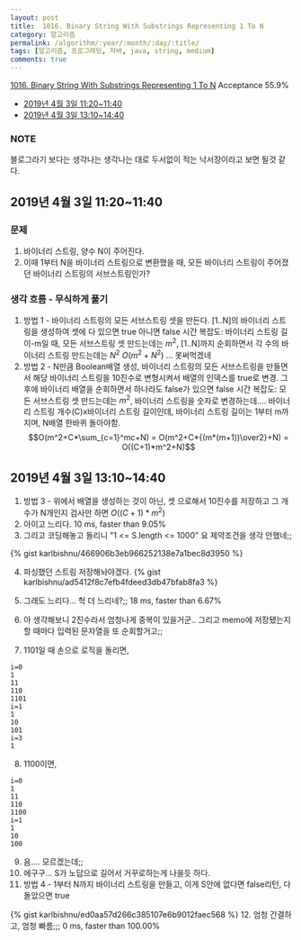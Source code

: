 ```yaml
---
layout: post
title:  1016. Binary String With Substrings Representing 1 To N
category: 알고리즘
permalink: /algorithm/:year/:month/:day/:title/
tags: [알고리즘, 프로그래밍, 자바, java, string, medium]
comments: true
---
```

[1016. Binary String With Substrings Representing 1 To N](https://leetcode.com/problems/binary-string-with-substrings-representing-1-to-n/)
Acceptance 55.9%

* [2019년 4월 3일 11:20~11:40](#2019년-4월-3일-11201140)
* [2019년 4월 3일 13:10~14:40](#2019년-4월-3일-13101440)

### NOTE
블로그라기 보다는 생각나는 생각나는 대로 두서없이 적는 낙서장이라고 보면 될것 같다.

## 2019년 4월 3일 11:20~11:40
### 문제
1. 바이너리 스트링, 양수 N이 주어진다.
2. 이때 1부터 N을 바이너리 스트링으로 변환했을 때, 모든 바이너리 스트링이 주어졌던 바이너리 스트링의 서브스트링인가?

### 생각 흐름 - 무식하게 풀기
1. 방법 1 - 바이너리 스트링의 모든 서브스트링 셋을 만든다. [1..N]의 바이너리 스트링을 생성하여 셋에 다 있으면 true 아니면 false
  시간 복잡도: 바이너리 스트링 길이-m일 때, 모든 서브스트링 셋 만드는데는 $m^2$, [1..N]까지 순회하면서 각 수의 바이너리 스트링 만드는데는 $N^2$ $O(m^2+N^2)$ ... 못써먹겠네
2. 방법 2 - N만큼 Boolean배열 생성, 바이너리 스트링의 모든 서브스트링을 만들면서 해당 바이너리 스트링을 10진수로 변형시켜서 배열의 인덱스를 true로 변경. 그 후에 바이너리 배열을 순회하면서 하나라도 false가 있으면 false
  시간 복잡도: 모든 서브스트링 셋 만드는데는 $m^2$, 바이너리 스트링을 숫자로 변경하는데.... 바이너리 스트링 개수(C)x바이너리 스트링 길이인데, 바이너리 스트링 길이는 1부터 m까지며, N배열 한바퀴 돌아야함.
  $$O(m^2+C*\sum_{c=1}^mc+N) = O(m^2+C*{(m*(m+1))\over2}+N) = O((C+1)*m^2+N)$$

## 2019년 4월 3일 13:10~14:40

1. 방법 3 - 위에서 배열을 생성하는 것이 아닌, 셋 으로해서 10진수를 저장하고 그 개수가 N개인지 검사만 하면 $O((C+1)*m^2)$
2. 아이고 느리다. 10 ms, faster than 9.05%
3. 그리고 코딩해놓고 돌리니 "1 <= S.length <= 1000" 요 제약조건을 생각 안했네;;

{% gist karlbishnu/466906b3eb966252138e7a1bec8d3950 %}

4. 파싱했던 스트링 저장해놔야겠다.
{% gist karlbishnu/ad5412f8c7efb4fdeed3db47bfab8fa3 %}

5. 그래도 느리다... 헉 더 느리네?;; 18 ms, faster than 6.67%
6. 아 생각해보니 2진수라서 엄청나게 중복이 있을거군.. 그리고 memo에 저장됐는지 할 때마다 입력된 문자열을 또 순회할거고;;
7. 1101일 때 손으로 로직을 돌리면,
```
i=0
1
11
110
1101
i=1
1
10
101
i=3
1
```
8. 1100이면,
```
i=0
1
11
110
1100
i=1
1
10
100
```
9. 음.... 모르겠는데;;
10. 에구구... S가 노답으로 길어서 거꾸로하는게 나을듯 하다.
11. 방법 4 - 1부터 N까지 바이너리 스트링을 만들고, 이게 S안에 없다면 false리턴, 다 돌았으면 true

{% gist karlbishnu/ed0aa57d266c385107e6b9012faec568 %}
12. 엄청 간결하고, 엄청 빠름;;; 0 ms, faster than 100.00%
